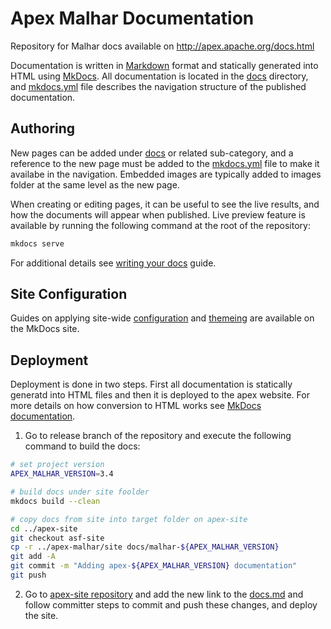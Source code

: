 # Apex Malhar Documentation

Repository for Malhar docs available on http://apex.apache.org/docs.html

Documentation is written in [Markdown](https://guides.github.com/features/mastering-markdown/) format and statically generated into HTML using [MkDocs](http://www.mkdocs.org/).  All documentation is located in the [docs](docs) directory, and [mkdocs.yml](mkdocs.yml) file describes the navigation structure of the published documentation.

## Authoring

New pages can be added under [docs](docs) or related sub-category, and a reference to the new page must be added to the [mkdocs.yml](mkdocs.yml) file to make it availabe in the navigation.  Embedded images are typically added to images folder at the same level as the new page.

When creating or editing pages, it can be useful to see the live results, and how the documents will appear when published.  Live preview feature is available by running the following command at the root of the repository:

```bash
mkdocs serve
```

For additional details see [writing your docs](http://www.mkdocs.org/user-guide/writing-your-docs/) guide.

## Site Configuration

Guides on applying site-wide [configuration](http://www.mkdocs.org/user-guide/configuration/) and [themeing](http://www.mkdocs.org/user-guide/styling-your-docs/) are available on the MkDocs site.

## Deployment

Deployment is done in two steps.  First all documentation is statically generatd into HTML files and then it is deployed to the apex website.  For more details on how conversion to HTML works see [MkDocs documentation](http://www.mkdocs.org/).

1.  Go to release branch of the repository and execute the following command to build the docs:

```bash
# set project version
APEX_MALHAR_VERSION=3.4

# build docs under site foolder
mkdocs build --clean

# copy docs from site into target folder on apex-site
cd ../apex-site
git checkout asf-site
cp -r ../apex-malhar/site docs/malhar-${APEX_MALHAR_VERSION}
git add -A
git commit -m "Adding apex-${APEX_MALHAR_VERSION} documentation"
git push
```

2.  Go to [apex-site repository](https://github.com/apache/apex-site#contributing) and add the new link to the [docs.md](https://github.com/apache/apex-site/blob/master/src/md/docs.md) and follow committer steps to commit and push these changes, and deploy the site.
